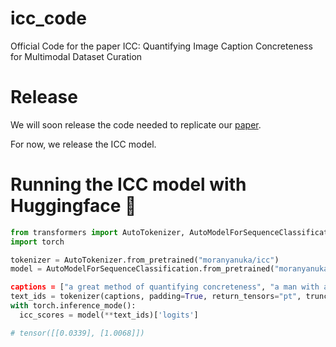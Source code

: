 # icc_code
Official Code for the paper ICC: Quantifying Image Caption Concreteness for Multimodal Dataset Curation

# Release
We will soon release the code needed to replicate our [paper](https://arxiv.org/abs/2403.01306). 

For now, we release the ICC model.

# Running the ICC model with Huggingface 🤗

```python
from transformers import AutoTokenizer, AutoModelForSequenceClassification
import torch

tokenizer = AutoTokenizer.from_pretrained("moranyanuka/icc")
model = AutoModelForSequenceClassification.from_pretrained("moranyanuka/icc).to("cuda")

captions = ["a great method of quantifying concreteness", "a man with a white shirt"]
text_ids = tokenizer(captions, padding=True, return_tensors="pt", truncation=True).to('cuda')
with torch.inference_mode():
  icc_scores = model(**text_ids)['logits']

# tensor([[0.0339], [1.0068]])
```
